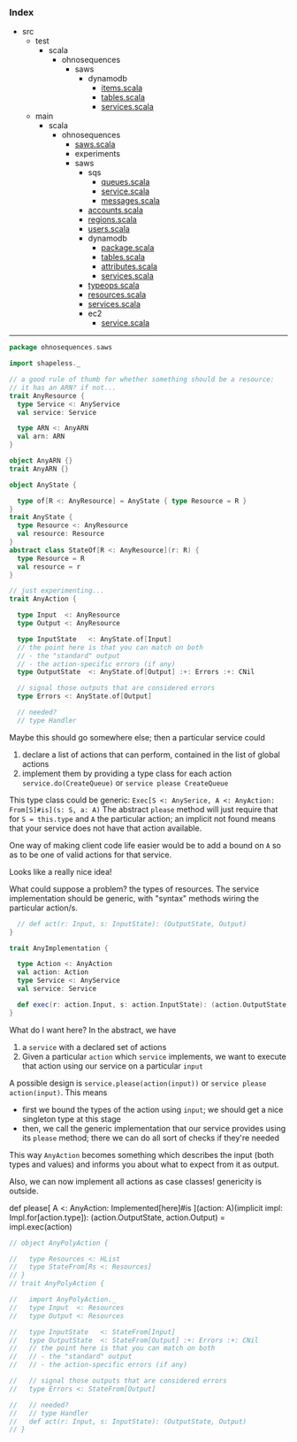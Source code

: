 ### Index

+ src
  + test
    + scala
      + ohnosequences
        + saws
          + dynamodb
            + [items.scala](../../../../test/scala/ohnosequences/saws/dynamodb/items.md)
            + [tables.scala](../../../../test/scala/ohnosequences/saws/dynamodb/tables.md)
            + [services.scala](../../../../test/scala/ohnosequences/saws/dynamodb/services.md)
  + main
    + scala
      + ohnosequences
        + [saws.scala](../saws.md)
        + experiments
        + saws
          + sqs
            + [queues.scala](sqs/queues.md)
            + [service.scala](sqs/service.md)
            + [messages.scala](sqs/messages.md)
          + [accounts.scala](accounts.md)
          + [regions.scala](regions.md)
          + [users.scala](users.md)
          + dynamodb
            + [package.scala](dynamodb/package.md)
            + [tables.scala](dynamodb/tables.md)
            + [attributes.scala](dynamodb/attributes.md)
            + [services.scala](dynamodb/services.md)
          + [typeops.scala](typeops.md)
          + [resources.scala](resources.md)
          + [services.scala](services.md)
          + ec2
            + [service.scala](ec2/service.md)

------


```scala
package ohnosequences.saws

import shapeless._

// a good rule of thumb for whether something should be a resource:
// it has an ARN? if not...
trait AnyResource {  
  type Service <: AnyService
  val service: Service

  type ARN <: AnyARN
  val arn: ARN
}

object AnyARN {}
trait AnyARN {}

object AnyState {

  type of[R <: AnyResource] = AnyState { type Resource = R }
}
trait AnyState {  
  type Resource <: AnyResource
  val resource: Resource
}
abstract class StateOf[R <: AnyResource](r: R) {  
  type Resource = R
  val resource = r
}

// just experimenting...
trait AnyAction {

  type Input  <: AnyResource
  type Output <: AnyResource

  type InputState   <: AnyState.of[Input]
  // the point here is that you can match on both 
  // - the "standard" output
  // - the action-specific errors (if any)
  type OutputState  <: AnyState.of[Output] :+: Errors :+: CNil

  // signal those outputs that are considered errors
  type Errors <: AnyState.of[Output]

  // needed?
  // type Handler
```

  Maybe this should go somewhere else; then a particular service could
  
  1. declare a list of actions that can perform, contained in the list of global actions
  2. implement them by providing a type class for each action `service.do(CreateQueue)` or `service please CreateQueue`

  This type class could be generic: `Exec[S <: AnySerice, A <: AnyAction: From[S]#is](s: S, a: A)`
  The abstract `please` method will just require that for `S = this.type` and `A` the particular action; an implicit not found means that your service does not have that action available.

  One way of making client code life easier would be to add a bound on `A` so as to be one of valid actions for that service.

  Looks like a really nice idea!

  What could suppose a problem? the types of resources. 
  The service implementation should be generic, with "syntax" methods wiring the particular action/s.


```scala
  // def act(r: Input, s: InputState): (OutputState, Output)
}

trait AnyImplementation {

  type Action <: AnyAction
  val action: Action
  type Service <: AnyService
  val service: Service

  def exec(r: action.Input, s: action.InputState): (action.OutputState, action.Output)
}
```

  
  What do I want here? In the abstract, we have

  1. a `service` with a declared set of actions
  2. Given a particular `action` which `service` implements, we want to execute that action using our service on a particular `input`

  A possible design is `service.please(action(input))` or `service please action(input)`. This means

  - first we bound the types of the action using `input`; we should get a nice singleton type at this stage
  - then, we call the generic implementation that our service provides using its `please` method; there we can do all sort of checks if they're needed

  This way `AnyAction` becomes something which describes the input (both types and values) and informs you about what to expect from it as output.

  Also, we can now implement all actions as case classes! genericity is outside.

  def please[
    A <: AnyAction: Implemented[here]#is
  ](action: A)(implicit impl: Impl.for[action.type]): (action.OutputState, action.Output) = impl.exec(action)



```scala
// object AnyPolyAction {

//   type Resources <: HList
//   type StateFrom[Rs <: Resources]
// }
// trait AnyPolyAction {

//   import AnyPolyAction._
//   type Input  <: Resources
//   type Output <: Resources

//   type InputState   <: StateFrom[Input]
//   type OutputState  <: StateFrom[Output] :+: Errors :+: CNil
//   // the point here is that you can match on both 
//   // - the "standard" output
//   // - the action-specific errors (if any)

//   // signal those outputs that are considered errors
//   type Errors <: StateFrom[Output]

//   // needed?
//   // type Handler
//   def act(r: Input, s: InputState): (OutputState, Output)
// }

```

